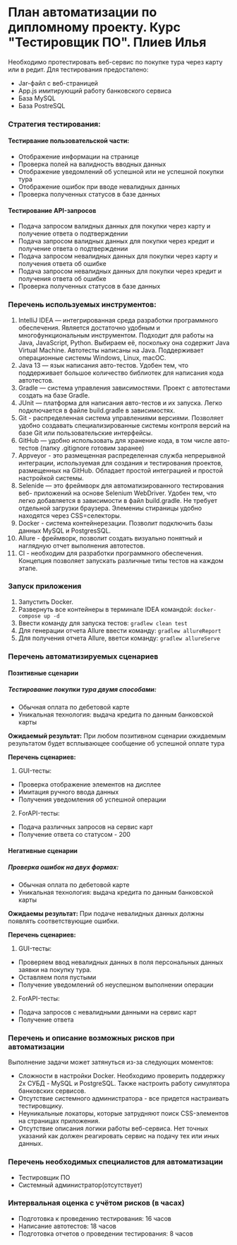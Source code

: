 # План автоматизации по дипломному проекту. Курс "Тестировщик ПО". Плиев Илья

Необходимо протестировать веб-сервис по покупке тура через карту или в редит. Для тестирования предосталено:
* Jar-файл c веб-страницей
* App.js имитирующий работу банковского сервиса
* База MySQL
* База PostreSQL

### Стратегия тестирования:
#### Тестирвание пользовательской части:
* Отображение информации на странице
* Проверка полей на валидность вводных данных
* Отображение уведомлений об успешной или не успешной покупки тура
* Отображение ошибок при вводе невалидных данных
* Проверка полученных статусов в базе данных

#### Тестирование API-запросов
* Подача запросом валидных данных для покупки через карту и получение ответа о подтверждении
* Подача запросом валидных данных для покупки через кредит и получение ответа о подтверждении
* Подача запросом невалидных данных для покупки через карту и получения ответа об ошибке
* Подача запросом невалидных данных для покупки через кредит и получения ответа об ошибке
* Проверка полученных статусов в базе данных

### Перечень используемых инструментов:
 1. IntelliJ IDEA — интегрированная среда разработки программного обеспечения. Является достаточно удобным
  и многофункциональным инструментом. Подходит для работы на Java, JavaScript, Python. 
  Выбираем её, поскольку она содержит Java Virtual Machine. Автотесты 
  написаны на Java. Поддерживает операционные системы Windows, 
  Linux, macOC.
  1. Java 13 — язык написания авто-тестов. Удобен тем, что поддерживает большое количество 
  библиотек для написания кода автотестов.
  1. Gradle — система управления зависимостями. Проект с автотестами 
  создать на базе Gradle. 
  1. JUnit — платформа для написания авто-тестов и их запуска. Легко подключается 
  в файле build.gradle в зависимостях.
  1. Git - распределенная система управлениями версиями. Позволяет удобно создавать 
  специализированные системы контроля версий на базе Git или пользовательские интерфейсы.
  1. GitHub — удобно использовать для хранение кода, в том числе авто-тестов 
  (папку .gitignore готовим заранее) 
  1. Appveyor - это размещенная распределенная служба непрерывной интеграции,
  используемая для создания и тестирования проектов, размещенных на GitHub. Обладает простой интеграцией и
  простой настройкой системы. 
  1. Selenide — это фреймворк для автоматизированного тестирования веб-
  приложений на основе Selenium WebDriver. Удобен тем, что легко добавляется в зависимости
  в файл build.gradle. Не требует отдельной загрузки браузера. Элемениы стираницы удобно находятся
  через CSS=селекторы.  
  1. Docker - система контейнерезации. Позволит подключить базы данных MySQL и PostgresSQL.
  1. Allure - фреймворк, позволит создать визуально понятный и наглядную отчет выполнения автотестов.
  1. CI - необходим для разработки программного обеспечения. Концепция позволяет запускать различные типы 
  тестов на каждом этапе.

### Запуск приложения

1. Запустить Docker.
1. Развернуть все контейнеры в терминале IDEA командой:
        ````
        docker-compose up -d
        ````
1. Ввести команду для запуска тестов:
        ````
        gradlew clean test
        ````
1. Для генерации отчета Allure ввести команду:
        ````
        gradlew allureReport
        ````
1. Для получения отчета Allure, вветси команду:
        ````
        gradlew allureServe
        ````
### Перечень автоматизируемых сценариев

#### Позитивные сценарии

##### Тестирование покупки тура двумя способами:
* Обычная оплата по дебетовой карте
* Уникальная технология: выдача кредита по данным банковской карты

**Ожидаемый результат:**
 При любом позитивном сценарии ожидаемым результатом будет всплывающее сообщение об
 успешной оплате тура
 
 **Перечень сценариев:**
 1. GUI-тесты:
 * Проверка отображение элементов на дисплее
 * Имитация ручного ввода данных 
 * Получения уведомления об успешной операции

 2. ForAPI-тесты:
 * Подача различных запросов на сервис карт 
 * Получение ответа со статусом - 200
 
 #### Негативные сценарии
 
 ##### Проверка ошибок на двух формах:
 * Обычная оплата по дебетовой карте
 * Уникальная технология: выдача кредита по данным банковской карты
 
 **Ожидаемы результат:**
 При подаче невалидных данных должны появлять соответствующие ошибки.
 
 **Перечень сценариев:**
 1. GUI-тесты:
* Проверяем ввод невалидных данных в поля персональных данных заявки 
 на покупку тура.
 * Оставляем поля пустыми
 * Получение уведомлений об неуспешном выполнении операции
 
 2. ForAPI-тесты:
 * Подача запросов с невалидными данными на сервис карт
 * Получение ответа 

### Перечень и описание возможных рисков при автоматизации

Выполнение задачи может затянуться из-за следующих моментов:

* Сложности в настройки Docker. 
Необходимо проверить поддержку 2х СУБД - MySQL и PostgreSQL. 
Также настроить работу симулятора банковских сервисов.
* Отсутствие системного администратора - все придется настраивать тестировщику. 
* Неуникальные локаторы, которые затрудняют поиск CSS-элементов 
на страницах приложения.
* Отсутствие описания логики работы веб-сервиса. Нет точных указаний как должен реагировать
сервис на подачу тех или иных данных.

### Перечень необходимых специалистов для автоматизации

* Тестировщик ПО 
* Системный администратор(отсутствует)

### Интервальная оценка с учётом рисков (в часах)

* Подготовка к проведению тестирования: 16 часов
* Написание автотестов: 18 часов
* Подготовка отчетов о проведении тестирования: 8 часов